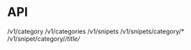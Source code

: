 API
===

/v1/category
/v1/categories
/v1/snipets
/v1/snipets/category/*
/v1/snipet/category/*/title/*

